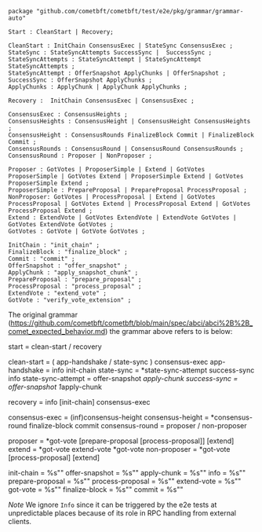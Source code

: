 ```
package "github.com/cometbft/cometbft/test/e2e/pkg/grammar/grammar-auto"

Start : CleanStart | Recovery;

CleanStart : InitChain ConsensusExec | StateSync ConsensusExec ;
StateSync : StateSyncAttempts SuccessSync |  SuccessSync ; 
StateSyncAttempts : StateSyncAttempt | StateSyncAttempt StateSyncAttempts ;
StateSyncAttempt : OfferSnapshot ApplyChunks | OfferSnapshot ;
SuccessSync : OfferSnapshot ApplyChunks ; 
ApplyChunks : ApplyChunk | ApplyChunk ApplyChunks ;  

Recovery :  InitChain ConsensusExec | ConsensusExec ;

ConsensusExec : ConsensusHeights ;
ConsensusHeights : ConsensusHeight | ConsensusHeight ConsensusHeights ;
ConsensusHeight : ConsensusRounds FinalizeBlock Commit | FinalizeBlock Commit ;
ConsensusRounds : ConsensusRound | ConsensusRound ConsensusRounds ;
ConsensusRound : Proposer | NonProposer ; 

Proposer : GotVotes | ProposerSimple | Extend | GotVotes ProposerSimple | GotVotes Extend | ProposerSimple Extend | GotVotes ProposerSimple Extend ; 
ProposerSimple : PrepareProposal | PrepareProposal ProcessProposal ;
NonProposer: GotVotes | ProcessProposal | Extend | GotVotes ProcessProposal | GotVotes Extend | ProcessProposal Extend | GotVotes ProcessProposal Extend ; 
Extend : ExtendVote | GotVotes ExtendVote | ExtendVote GotVotes | GotVotes ExtendVote GotVotes ;
GotVotes : GotVote | GotVote GotVotes ; 

InitChain : "init_chain" ;
FinalizeBlock : "finalize_block" ; 
Commit : "commit" ;
OfferSnapshot : "offer_snapshot" ;
ApplyChunk : "apply_snapshot_chunk" ; 
PrepareProposal : "prepare_proposal" ; 
ProcessProposal : "process_proposal" ;
ExtendVote : "extend_vote" ;
GotVote : "verify_vote_extension" ;

```

The original grammar (https://github.com/cometbft/cometbft/blob/main/spec/abci/abci%2B%2B_comet_expected_behavior.md) the grammar above 
refers to is below: 

start               = clean-start / recovery

clean-start         = ( app-handshake / state-sync ) consensus-exec
app-handshake       = info init-chain
state-sync          = *state-sync-attempt success-sync info
state-sync-attempt  = offer-snapshot *apply-chunk
success-sync        = offer-snapshot 1*apply-chunk

recovery            = info [init-chain] consensus-exec

consensus-exec      = (inf)consensus-height
consensus-height    = *consensus-round finalize-block commit
consensus-round     = proposer / non-proposer

proposer            = *got-vote [prepare-proposal [process-proposal]] [extend]
extend              = *got-vote extend-vote *got-vote
non-proposer        = *got-vote [process-proposal] [extend]

init-chain          = %s"<InitChain>"
offer-snapshot      = %s"<OfferSnapshot>"
apply-chunk         = %s"<ApplySnapshotChunk>"
info                = %s"<Info>"
prepare-proposal    = %s"<PrepareProposal>"
process-proposal    = %s"<ProcessProposal>"
extend-vote         = %s"<ExtendVote>"
got-vote            = %s"<VerifyVoteExtension>"
finalize-block      = %s"<FinalizeBlock>"
commit              = %s"<Commit>"

*Note* We ignore `Info` since it can be triggered by the e2e tests at unpredictable places because of its role in RPC handling from external clients. 




